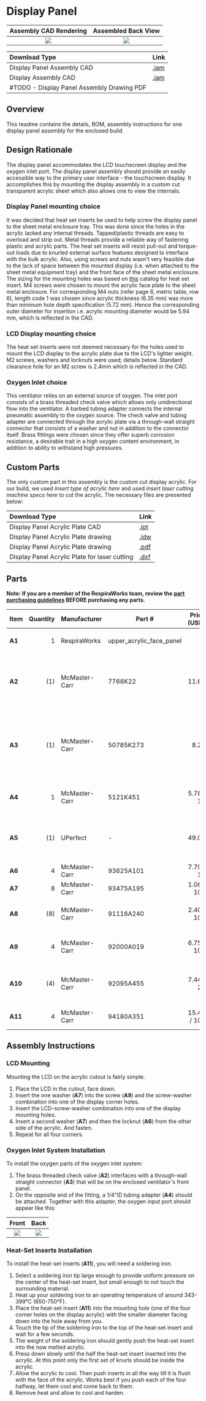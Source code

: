 # Display Panel

| Assembly CAD Rendering | Assembled Back View |
|:-------------------------:|:-------------------------:|
| ![](images/display_panel_assembly_rendering.jpg) | ![](images/through-fitting_2.jpg) |

|Download Type|Link|
|:------|:-------|
|Display Panel Assembly CAD|[.iam](display_panel_assembly.iam)|
|Display Assembly CAD|[.iam](display_assembly.iam)|
|#TODO - Display Panel Assembly Drawing PDF|

## Overview

This readme contains the details, BOM, assembly instructions for one display panel assembly for the enclosed build. 

## Design Rationale

The display panel accommodates the LCD touchscreen display and the oxygen inlet port. The display panel assembly should provide an easily accessible way to the primary user interface - the touchscreen display. It accomplishes this by mounting the display assembly in a custom cut transparent acrylic sheet which also allows one to view the internals.  
### Display Panel mounting choice 
It was decided that heat set inserts be used to help screw the display panel to the sheet metal enclosure tray. This was done since the holes in the acrylic lacked any internal threads. Tapped/plastic threads are easy to overload and strip out. Metal threads provide a reliable way of fastening plastic and acrylic parts. The heat set inserts will resist pull-out and torque-out loads due to knurled external surface features designed to interface with the bulk acrylic. Also, using screws and nuts wasn't very feasible due to the lack of space between the mounted display (i.e. when attached to the sheet metal equipment tray) and the front face of the sheet metal enclosure. The sizing for the mounting holes was based on [this](https://www.pemnet.com/fastening_products/pdf/sidata.pdf) catalog for heat set insert. M4 screws were chosen to mount the acrylic face plate to the sheet metal enclosure. For corresponding M4 nuts (refer page 6, metric table, row 6), length code 1 was chosen since acrylic thickness (6.35 mm) was more than minimum hole depth specification (5.72 mm). Hence the corresponding outer diameter for insertion i.e. acrylic mounting diameter would be 5.94 mm, which is reflected in the CAD.
### LCD Display mounting choice
The heat set inserts were not deemed necessary for the holes used to mount the LCD display to the acrylic plate due to the LCD's lighter weight. M2 screws, washers and locknuts were used; details below. Standard clearance hole for an M2 screw is 2.4mm which is reflected in the CAD.
### Oxygen Inlet choice
This ventilator relies on an external source of oxygen. The inlet port consists of a brass threaded check valve which allows only unidirectional flow into the ventilator. A barbed tubing adapter connects the internal pneumatic assembly to the oxygen source. The check valve and tubing adapter are connected through the acrylic plate via a through-wall straight connector that consists of a washer and nut in addition to the connector itself. Brass fittings were chosen since they offer superb corrosion resistance, a desirable trait in a high oxygen content environment, in addition to ability to withstand high pressures.

## Custom Parts

The only custom part in this assembly is the custom cut display acrylic. For our build, we used *insert type of acrylic here* and used *insert laser cutting machine specs here* to cut the acrylic. The necessary files are presented below:

|Download Type|Link|
|:------|:-------|
|Display Panel Acrylic Plate CAD|[.ipt](display_panel_acrylic_plate.ipt)|
|Display Panel Acrylic Plate drawing|[.idw](display_panel_acrylic_plate.idw)|
|Display Panel Acrylic Plate drawing|[.pdf](display_panel_acrylic_plate.pdf)|
|Display Panel Acrylic Plate for laser cutting|[.dxf](display_panel_acrylic_plate.dxf)|

## Parts

**Note: If you are a member of the RespiraWorks team, review the [part purchasing guidelines][ppg]
BEFORE purchasing any parts.**

[ppg]: ../../purchasing_guidelines.md
[pneu]: ../pneumatics
[elec]: ../../electrical

| Item  | Quantity  | Manufacturer  | Part #                   | Price (USD)  | Sources[*][ppg]| Notes |
| ----- |----------:| ------------- | ------------------------ | ------------:|:----------:|:------|
|**A1** | 1         | RespiraWorks  | upper_acrylic_face_panel |              | [Rw][a1rw]  | Upper acrylic face panel |
|**A2** | (1)       | McMaster-Carr | 7768K22                  | 11.62        | [C][a2mcmc] | brass threaded check valve, **DUPLICATE in [pneumatic assembly][pneu]** |
|**A3** | (1)       | McMaster-Carr | 50785K273                | 8.23         | [C][a3mcmc] | through-wall straight connector, 1/4NPT female, **DUPLICATE in [pneumatic assembly][pneu]** |
|**A4**| 1        | McMaster-Carr  | 5121K451            | 5.78 / 10    | [C][a4mcmc]   | 1/4 NPT x 1/4" ID barbed adapter |
|**A5** | (1)       | UPerfect      | -                        | 49.00        | [A][a5ali]  | 7" capacitive touchscreen, **DUPLICATE in [electrical assembly][elec]** |
|**A6** | 4         | McMaster-Carr | 93625A101                | 7.70 / 10    | [C][a6mcmc] | M2 locknut |
|**A7** | 8         | McMaster-Carr | 93475A195                | 1.06 / 100   | [C][a7mcmc] | M2 washer, 5mm OD |
|**A8** | (8)       | McMaster-Carr | 91116A240                | 2.40 / 100   | [C][a8mcmc] | M2 washer, 7mm OD, **alternate to A7** |
|**A9** | 4         | McMaster-Carr | 92000A019                | 6.75 / 100   | [C][a9mcmc] | M2 screw 12mm, Phillip's drive |
|**A10**| (4)       | McMaster-Carr | 92095A455                | 7.44 / 24    | [C][a10mcmc] | M2 screw 12mm, hex drive, **alternate to A9** |
|**A11**| 4         | McMaster-Carr | 94180A351                | 15.47 / 100  | [C][a11mcmc]| Heat-set inserts for M4 screws |
 

[a1rw]:    #custom-parts
[a2mcmc]:  https://www.mcmaster.com/7768K22/
[a3mcmc]:  https://www.mcmaster.com/50785K273/
[a4mcmc]:  https://www.mcmaster.com/5121K451
[a5ali]:   https://www.aliexpress.com/item/4000747984746.html
[a6mcmc]:  https://www.mcmaster.com/93625A101/
[a7mcmc]:  https://www.mcmaster.com/93475A195/
[a8mcmc]:  https://www.mcmaster.com/91116A240/
[a9mcmc]:  https://www.mcmaster.com/92000A019/
[a10mcmc]: https://www.mcmaster.com/92095A455/
[a11mcmc]: https://www.mcmaster.com/94180A351/

## Assembly Instructions

### LCD Mounting
Mounting the LCD on the acrylic cutout is fairly simple.
1. Place the LCD in the cutout, face down.
2. Insert the one washer (**A7**) into the screw (**A9**) and the screw-washer combination into one of the display corner holes.
3. Insert the LCD-screw-washer combination into one of the display mounting holes.
4. Insert a second washer (**A7**) and then the locknut (**A6**) from the other side of the acrylic. And fasten.
5. Repeat for all four corners.
### Oxygen Inlet System Installation
To install the oxygen parts of the oxygen inlet system:
1. The brass threaded check valve (**A2**) interfaces with a through-wall straight connector (**A3**) that will be on the
enclosed ventilator's front panel.
2. On the opposite end of the fitting, a 1/4"ID tubing adapter (**A4**) should be attached. Together with this adapter,
the oxygen input port should appear like this:

|  Front    |  Back   |
:------------------:|:-----------------:|
![](images/through-fitting_1.jpg)  |  ![](images/through-fitting_2.jpg)  |
### Heat-Set Inserts Installation
To install the heat-set inserts (**A11**), you will need a soldering iron.
1. Select a soldering iron tip large enough to provide uniform pressure on the center of the heat-set insert, but small enough to not touch the surrounding material.
2. Heat up your soldering iron to an operating temperature of around 343-399&deg;C (650-750&deg;F).
3. Place the heat-set insert (**A11**) into the mounting hole (one of the four corner holes on the display acrylic) with the smaller diameter facing down into the hole away from you.
4. Touch the tip of the soldering iron to the top of the heat-set insert and wait for a few seconds. 
5. The weight of the soldering iron should gently push the heat-set insert into the now melted acrylic.
6. Press down slowly until the half the heat-set insert inserted into the acrylic. At this point only the first set of knurls should be inside the acrylic.
7. Allow the acrylic to cool. Then push inserts in all the way till it is flush with the face of the acrylic. Works best if you push each of the four halfway, let them cool and come back to them. 
8. Remove heat and allow to cool and harden.
